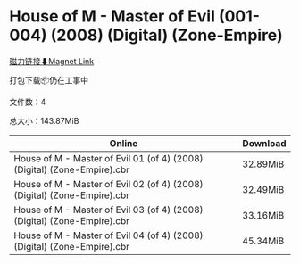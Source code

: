 # House of M - Master of Evil (001-004) (2008) (Digital) (Zone-Empire)

[磁力链接⬇Magnet Link](magnet:?xt=urn:btih:8dd6d6e47e155bcf827be294075129d27860c255&dn=House%20of%20M%20-%20Master%20of%20Evil%20%28001-004%29%20%282008%29%20%28Digital%29%20%28Zone-Empire%29)

打包下载📦仍在工事中

文件数：4

总大小：143.87MiB

Online | Download
--- | ---
House of M - Master of Evil 01 (of 4) (2008) (Digital) (Zone-Empire).cbr | 32.89MiB
House of M - Master of Evil 02 (of 4) (2008) (Digital) (Zone-Empire).cbr | 32.49MiB
House of M - Master of Evil 03 (of 4) (2008) (Digital) (Zone-Empire).cbr | 33.16MiB
House of M - Master of Evil 04 (of 4) (2008) (Digital) (Zone-Empire).cbr | 45.34MiB